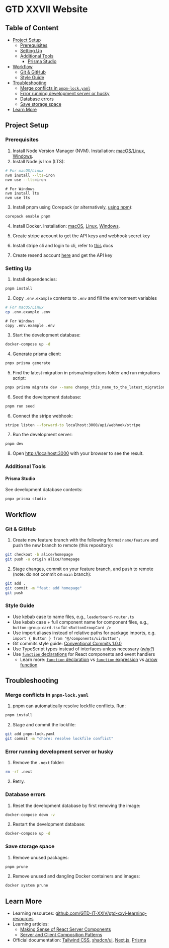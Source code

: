 # GTD XXVII Website

## Table of Content

- [Project Setup](#project-setup)
  - [Prerequisites](#prerequisites)
  - [Setting Up](#setting-up)
  - [Additional Tools](#additional-tools)
    - [Prisma Studio](#prisma-studio)
- [Workflow](#workflow)
  - [Git & GitHub](#git--github)
  - [Style Guide](#style-guide)
- [Troubleshooting](#troubleshooting)
  - [Merge conflicts in `pnpm-lock.yaml`](#merge-conflicts-in-pnpm-lockyaml)
  - [Error running development server or husky](#error-running-development-server-or-husky)
  - [Database errors](#database-errors)
  - [Save storage space](#save-storage-space)
- [Learn More](#learn-more)

## Project Setup

### Prerequisites

1. Install Node Version Manager (NVM). Installation: [macOS/Linux](https://github.com/nvm-sh/nvm?tab=readme-ov-file#installing-and-updating), [Windows](https://github.com/coreybutler/nvm-windows?tab=readme-ov-file#overview).
2. Install Node.js Iron (LTS):

```bash
# For macOS/Linux
nvm install --lts=iron
nvm use --lts=iron
```

```pwsh
# For Windows
nvm install lts
nvm use lts
```

3. Install pnpm using Corepack (or alternatively, [using npm](https://pnpm.io/installation#using-npm)):

```bash
corepack enable pnpm
```

4. Install Docker. Installation: [macOS](https://docs.docker.com/desktop/install/mac-install/), [Linux](https://docs.docker.com/desktop/install/linux-install/), [Windows](https://docs.docker.com/desktop/install/windows-install/).

5. Create stripe account to get the API keys and webhook secret key

6. Install stripe cli and login to cli, refer to [this](https://docs.stripe.com/stripe-cli) docs

7. Create resend account [here](https://resend.com/) and get the API key

### Setting Up

1. Install dependencies:

```bash
pnpm install
```

2. Copy `.env.example` contents to `.env` and fill the environment variables

```bash
# For macOS/Linux
cp .env.example .env
```

```pwsh
# For Windows
copy .env.example .env
```

3. Start the development database:

```bash
docker-compose up -d
```

4. Generate prisma client:

```bash
pnpx prisma generate
```

5. Find the latest migration in prisma/migrations folder and run migrations script:

```bash
pnpx prisma migrate dev --name change_this_name_to_the_latest_migration
```

6. Seed the development database:

```bash
pnpm run seed
```

6. Connect the stripe webhook:

```bash
stripe listen --forward-to localhost:3000/api/webhook/stripe
```

7. Run the development server:

```bash
pnpm dev
```

8. Open [http://localhost:3000](http://localhost:3000) with your browser to see the result.

### Additional Tools

#### Prisma Studio

See development database contents:

```bash
pnpx prisma studio
```

## Workflow

### Git & GitHub

1. Create new feature branch with the following format `name/feature` and push the new branch to remote (this repository):

```bash
git checkout -b alice/homepage
git push -u origin alice/homepage
```

2. Stage changes, commit on your feature branch, and push to remote (note: do not commit on `main` branch):

```bash
git add .
git commit -m "feat: add homepage"
git push
```

### Style Guide

- Use kebab case to name files, e.g., `leaderboard-router.ts`
- Use kebab case + full component name for component files, e.g., `button-group-card.tsx` for `<ButtonGroupCard />`
- Use import aliases instead of relative paths for package imports, e.g. `import { Button } from "@/components/ui/button";`
- Git commits style guide: [Conventional Commits 1.0.0](https://www.conventionalcommits.org/en/v1.0.0/)
- Use TypeScript types instead of interfaces unless necessary ([_why?_](https://youtu.be/zM9UPcIyyhQ?si=TI7vrg4OZAOpBd1x))
- Use [`function` declarations](https://developer.mozilla.org/en-US/docs/Web/JavaScript/Reference/Statements/function) for React components and event handlers
  - Learn more: [`function` declaration](https://developer.mozilla.org/en-US/docs/Web/JavaScript/Reference/Statements/function#hoisting) vs [`function` expression](https://developer.mozilla.org/en-US/docs/Web/JavaScript/Reference/Operators/function) vs [arrow function](https://developer.mozilla.org/en-US/docs/Web/JavaScript/Reference/Functions/Arrow_functions)

## Troubleshooting

### Merge conflicts in `pnpm-lock.yaml`

1. pnpm can automatically resolve lockfile conflicts. Run:

```bash
pnpm install
```

2. Stage and commit the lockfile:

```bash
git add pnpm-lock.yaml
git commit -m "chore: resolve lockfile conflict"
```

### Error running development server or husky

1. Remove the `.next` folder:

```bash
rm -rf .next
```

2. Retry.

### Database errors

1. Reset the development database by first removing the image:

```bash
docker-compose down -v
```

2. Restart the development database:

```bash
docker-compose up -d
```

### Save storage space

1. Remove unused packages:

```bash
pnpm prune
```

2. Remove unused and dangling Docker containers and images:

```bash
docker system prune
```

## Learn More

- Learning resources: [github.com/GTD-IT-XXIV/gtd-xxvi-learning-resources](https://github.com/GTD-IT-XXIV/gtd-xxvi-learning-resources)
- Learning articles:
  - [Making Sense of React Server Components](https://www.joshwcomeau.com/react/server-components/)
  - [Server and Client Composition Patterns](https://nextjs.org/docs/app/building-your-application/rendering/composition-patterns)
- Official documentation: [Tailwind CSS](https://tailwindcss.com/docs/utility-first), [shadcn/ui](https://ui.shadcn.com/docs/cli), [Next.js](https://nextjs.org/docs), [Prisma](https://www.prisma.io/docs/orm)
